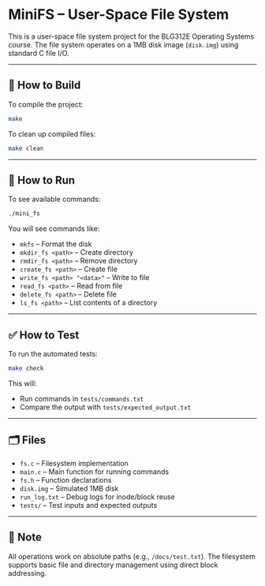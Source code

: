 # MiniFS – User-Space File System

This is a user-space file system project for the BLG312E Operating Systems course. The file system operates on a 1MB disk image (`disk.img`) using standard C file I/O.

---

## 🔧 How to Build

To compile the project:

```bash
make
````

To clean up compiled files:

```bash
make clean
```

---

## 🚀 How to Run

To see available commands:

```bash
./mini_fs
```

You will see commands like:

* `mkfs` – Format the disk
* `mkdir_fs <path>` – Create directory
* `rmdir_fs <path>` – Remove directory
* `create_fs <path>` – Create file
* `write_fs <path> "<data>"` – Write to file
* `read_fs <path>` – Read from file
* `delete_fs <path>` – Delete file
* `ls_fs <path>` – List contents of a directory

---

## ✅ How to Test

To run the automated tests:

```bash
make check
```

This will:

* Run commands in `tests/commands.txt`
* Compare the output with `tests/expected_output.txt`

---

## 🗂️ Files

* `fs.c` – Filesystem implementation
* `main.c` – Main function for running commands
* `fs.h` – Function declarations
* `disk.img` – Simulated 1MB disk
* `run_log.txt` – Debug logs for inode/block reuse
* `tests/` – Test inputs and expected outputs

---

## 📌 Note

All operations work on absolute paths (e.g., `/docs/test.txt`). The filesystem supports basic file and directory management using direct block addressing.
